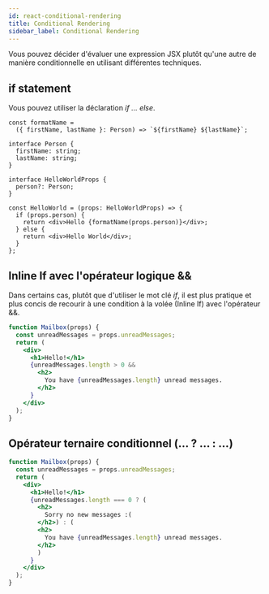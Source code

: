 ```yaml
---
id: react-conditional-rendering
title: Conditional Rendering
sidebar_label: Conditional Rendering
---
```


Vous pouvez décider d'évaluer une expression JSX plutôt qu'une autre de manière conditionnelle en utilisant différentes techniques.

## if statement

Vous pouvez utiliser la déclaration *if ... else*.

```tsx
const formatName =
  ({ firstName, lastName }: Person) => `${firstName} ${lastName}`;
  
interface Person {
  firstName: string;
  lastName: string;
}
  
interface HelloWorldProps {
  person?: Person;
}
  
const HelloWorld = (props: HelloWorldProps) => {
  if (props.person) {
    return <div>Hello {formatName(props.person)}</div>;
  } else {
    return <div>Hello World</div>;
  }
};
```

## Inline If avec l'opérateur logique &&

Dans certains cas, plutôt que d'utiliser le mot clé *if*, il est plus pratique et plus concis de recourir à une condition à la volée (Inline If) avec l'opérateur &&.

```jsx
function Mailbox(props) {
  const unreadMessages = props.unreadMessages;
  return (
    <div>
      <h1>Hello!</h1>
      {unreadMessages.length > 0 &&
        <h2>
          You have {unreadMessages.length} unread messages.
        </h2>
      }
    </div>
  );
}
```

## Opérateur ternaire conditionnel (... ? ... : ...)

```jsx
function Mailbox(props) {
  const unreadMessages = props.unreadMessages;
  return (
    <div>
      <h1>Hello!</h1>
      {unreadMessages.length === 0 ? (
        <h2>
          Sorry no new messages :(
        </h2>) : (
        <h2>
          You have {unreadMessages.length} unread messages.
        </h2>
        )
      }
    </div>
  );
}
```